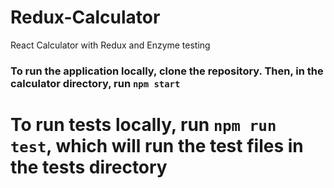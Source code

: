 # Redux-Calculator
React Calculator with Redux and Enzyme testing

### To run the application locally, clone the repository. Then, in the calculator directory, run ```npm start```

# To run tests locally, run ```npm run test```, which will run the test files in the tests directory


